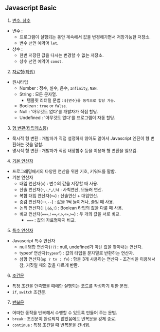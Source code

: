 ## Javascript Basic

1. [변수, 상수](https://github.com/hgene2452/React_Study/blob/main/section01/chapter04.js)

- 변수 :
  - 프로그램이 실행되는 동안 계속해서 값을 변경해가면서 저장가능한 저장소.
  - 변수 선언 예약어 `let`.
- 상수 :
  - 한번 저장된 값을 다시는 변경할 수 없는 저장소.
  - 상수 선언 예약어 `const`.

2. [자료형(타입)](https://github.com/hgene2452/React_Study/blob/main/section01/chapter05.js)

- 원시타입
  - Number : 정수, 실수, 음수, `Infinity`, `NaN`.
  - String : 모든 문자열.
    - 템플릿 리터럴 문법 : `${변수}를 동적으로 할당 가능`.
  - Boolean : `true` or `false`.
  - Null : '아무것도 없다'를 개발자가 직접 할당.
  - Undefined : '아무것도 없다'를 프로그램이 자동 할당.

3. [형 변환(타입캐스팅)](https://github.com/hgene2452/React_Study/blob/main/section01/chapter06.js)

- 묵시적 형 변환 : 개발자가 직접 설정하지 않아도 알아서 Javascript 엔진이 형 변환하는 것을 말함.
- 명시적 형 변환 : 개발자가 직접 내장함수 등을 이용해 형 변환을 일으킴.

4. [기본 연산자](https://github.com/hgene2452/React_Study/blob/main/section01/chapter07.js)

- 프로그래밍에서의 다양한 연산을 위한 기호, 키워드를 말함.
- 기본 연산자
  - 대입 연산자(`=`) : 변수의 값을 저장할 때 사용.
  - 산술 연산자(`+`,`-`,`*`,`/`,`%`) : 사칙연산, 모듈러 연산.
  - 복합 대입 연산자(`+=`) : 산술연산 + 대입연산.
  - 증감 연산자(`++`,`--`) : 값을 1씩 늘이거나, 줄일 때 사용.
  - 논리 연산자(`||`,`&&`,`!`) : Boolean 타입의 값을 다룰 때 사용.
  - 비교 연산자(`===`,`!==`,`<`,`>`,`<=`,`>=`) : 두 개의 값을 서로 비교.
    - `===` : 값의 자료형까지 비교.

5. [특수 연산자](https://github.com/hgene2452/React_Study/blob/main/section01/chapter08.js)

- Javascript 특수 연산자
  - null 병합 연산자(`??`) : null, undefined가 아닌 값을 찾아내는 연산자.
  - typeof 연산자(`typeof`) : 값의 타입을 문자열로 반환하는 연산자.
  - 삼항 연산자(`op ? tv : fv`) : 항을 3개 사용하는 연산자 - 조건식을 이용해서 참, 거짓일 때의 값을 다르게 반환.

6. [조건문](https://github.com/hgene2452/React_Study/blob/main/section01/chapter09.js)

- 특정 조건을 만족했을 때에만 실행되는 코드를 작성하기 위한 문법.
- `if`, `switch` 조건문.

7. [반복문](https://github.com/hgene2452/React_Study/blob/main/section01/chapter10.js)

- 어떠한 동작을 반복해서 수행할 수 있도록 만들어 주는 문법.
- `break` : 조건문이 완료되지 않았음에도 반복문을 강제 종료.
- `continue` : 특정 조건일 때 반복문을 건너뜀.

